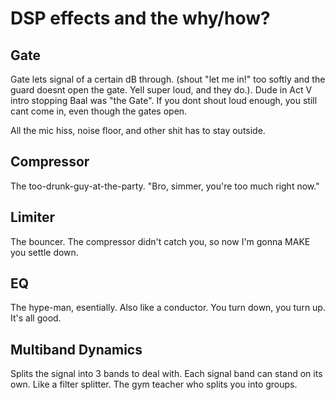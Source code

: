 # DSP effects and the why/how?

## Gate

Gate lets signal of a certain dB through. (shout "let me in!" too softly and the guard doesnt open the gate. Yell super loud, and they do.). Dude in Act V intro stopping Baal was "the Gate".
If you dont shout loud enough, you still cant come in, even though the gates open. 

All the mic hiss, noise floor, and other shit has to stay outside. 

## Compressor

The too-drunk-guy-at-the-party. "Bro, simmer, you're too much right now."

## Limiter

The bouncer. The compressor didn't catch you, so now I'm gonna MAKE you settle down. 

## EQ

The hype-man, esentially. Also like a conductor. You turn down, you turn up. It's all good. 

## Multiband Dynamics

Splits the signal into 3 bands to deal with. Each signal band can stand on its own. Like a filter splitter. The gym teacher who splits you into groups. 


